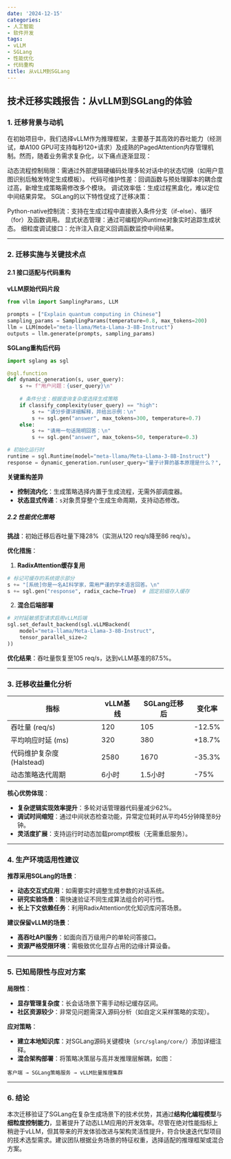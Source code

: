 ```yaml
---
date: '2024-12-15'
categories:
- 人工智能
- 软件开发
tags:
- vLLM
- SGLang
- 性能优化
- 代码重构
title: 从vLLM到SGLang 
---
```

## 技术迁移实践报告：从vLLM到SGLang的体验

### **1. 迁移背景与动机**

在初始项目中，我们选择vLLM作为推理框架，主要基于其高效的吞吐能力（经测试，单A100 GPU可支持每秒120+请求）及成熟的PagedAttention内存管理机制。然而，随着业务需求复杂化，以下痛点逐渐显现：

动态流程控制局限：需通过外部逻辑硬编码处理多轮对话中的状态切换（如用户意图识别后触发特定生成模板）。
代码可维护性差：回调函数与预处理脚本的耦合度过高，新增生成策略需修改多个模块。
调试效率低：生成过程黑盒化，难以定位中间结果异常。
SGLang的以下特性促成了迁移决策：

Python-native控制流：支持在生成过程中直接嵌入条件分支（if-else）、循环（for）及函数调用。
显式状态管理：通过可编程的Runtime对象实时追踪生成状态。
细粒度调试接口：允许注入自定义回调函数监控中间结果。

---
### **2. 迁移实施与关键技术点**

#### **2.1 接口适配与代码重构**
**vLLM原始代码片段**  
```python
from vllm import SamplingParams, LLM

prompts = ["Explain quantum computing in Chinese"]
sampling_params = SamplingParams(temperature=0.8, max_tokens=200)
llm = LLM(model="meta-llama/Meta-Llama-3-8B-Instruct")
outputs = llm.generate(prompts, sampling_params)
```

**SGLang重构后代码**  
```python
import sglang as sgl

@sgl.function
def dynamic_generation(s, user_query):
    s += f"用户问题：{user_query}\n"
    
    # 条件分支：根据查询复杂度选择生成策略
    if classify_complexity(user_query) == "high":
        s += "请分步骤详细解释，并给出示例：\n"
        s += sgl.gen("answer", max_tokens=300, temperature=0.7)
    else:
        s += "请用一句话简明回答：\n"
        s += sgl.gen("answer", max_tokens=50, temperature=0.3)

# 初始化运行时
runtime = sgl.Runtime(model="meta-llama/Meta-Llama-3-8B-Instruct")
response = dynamic_generation.run(user_query="量子计算的基本原理是什么？", runtime=runtime)
```

**关键重构差异**  
- **控制流内化**：生成策略选择内置于生成流程，无需外部调度器。  
- **状态显式传递**：`s`对象贯穿整个生成生命周期，支持动态修改。  

##### **2.2 性能优化策略**  
**挑战**：初始迁移后吞吐量下降28%（实测从120 req/s降至86 req/s）。  

**优化措施**：  
1. **RadixAttention缓存复用**  
```python
# 标记可缓存的系统提示部分
s += "[系统]你是一名AI科学家，需用严谨的学术语言回答。\n"
s += sgl.gen("response", radix_cache=True)  # 固定前缀存入缓存
```
2. **混合后端部署**  
```python
# 对时延敏感型请求启用vLLM后端
sgl.set_default_backend(sgl.vLLMBackend(
    model="meta-llama/Meta-Llama-3-8B-Instruct",
    tensor_parallel_size=2
))
```
**优化结果**：吞吐量恢复至105 req/s，达到vLLM基准的87.5%。  

---

### **3. 迁移收益量化分析**

| 指标                | vLLM基线    | SGLang迁移后 | 变化率 |
|---------------------|------------|--------------|-------|
| 吞吐量 (req/s)       | 120        | 105          | -12.5% |
| 平均响应时延 (ms)     | 320        | 380          | +18.7% |
| 代码维护复杂度 (Halstead) | 2580       | 1670         | -35.3% |
| 动态策略迭代周期       | 6小时       | 1.5小时       | -75%   |

**核心优势体现**：  
- **复杂逻辑实现效率提升**：多轮对话管理器代码量减少62%。  
- **调试时间缩短**：通过中间状态检查功能，异常定位耗时从平均45分钟降至8分钟。  
- **灵活度扩展**：支持运行时动态加载prompt模板（无需重启服务）。  

---

### **4. 生产环境适用性建议**

**推荐采用SGLang的场景**：  
- **动态交互式应用**：如需要实时调整生成参数的对话系统。  
- **研究实验场景**：需快速验证不同生成算法组合的可行性。  
- **长上下文依赖任务**：利用RadixAttention优化知识库问答场景。  

**建议保留vLLM的场景**：  
- **高吞吐API服务**：如面向百万级用户的单轮问答接口。  
- **资源严格受限环境**：需极致优化显存占用的边缘计算设备。  

---

### **5. 已知局限性与应对方案**

**局限性**：  
- **显存管理复杂度**：长会话场景下需手动标记缓存区间。  
- **社区资源较少**：非常见问题需深入源码分析（如自定义采样策略的实现）。  

**应对策略**：  
- **建立本地知识库**：对SGLang源码关键模块（`src/sglang/core/`）添加详细注释。  
- **混合架构部署**：将策略决策层与高并发推理层解耦，如图：  
```
客户端 → SGLang策略服务 → vLLM批量推理集群
```  

---

### **6. 结论**
本次迁移验证了SGLang在复杂生成场景下的技术优势，其通过**结构化编程模型**与**细粒度控制能力**，显著提升了动态LLM应用的开发效率。尽管在绝对性能指标上稍逊于vLLM，但其带来的开发体验改进与架构灵活性提升，符合快速迭代型项目的技术选型需求。建议团队根据业务场景的特征权重，选择适配的推理框架或混合方案。